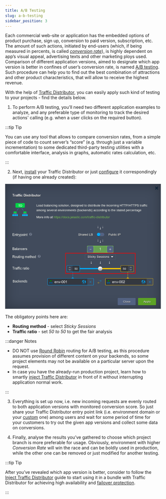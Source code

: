 ```yaml
---
title: A/B Testing
slug: a-b-testing
sidebar_position: 3
---
```


<!-- ## A/B Testing with TD -->

Each commercial web-site or application has the embedded options of product purchase, sign up, conversion to paid version, subscription, etc. The amount of such actions, initiated by end-users (which, if being measured in percents, is called [_conversion rate_](https://en.wikipedia.org/wiki/Conversion_marketing#Conversion_rate)), is highly dependent on app’s visual appeal, advertising texts and other marketing ploys used. Comparison of different application versions, aimed to designate which app version is better in confines of user’s conversion rate, is named [A/B testing](/application-setting/traffic-distributor/use-cases/a-b-testing). Such procedure can help you to find out the best combination of attractions and other product characteristics, that will allow to receive the highest revenue.

With the help of [Traffic Distributor](/application-setting/traffic-distributor/traffic-distributor-overview), you can easily apply such kind of testing to your projects - find the details below.

1. To perform A/B testing, you’ll need two different application examples to analyze, and any preferable type of monitoring to track the desired actions' calling (e.g. when a user clicks on the required button).

:::tip Tip

You can use any tool that allows to compare conversion rates, from a simple piece of code to count server’s “score” (e.g. through just a variable incrementation) to some dedicated third-party testing utilities with a comfortable interface, analysis in graphs, automatic rates calculation, etc.

:::

2. Next, [install](/application-setting/traffic-distributor/traffic-distributor-installation) your Traffic Distributor or just [configure](/application-setting/traffic-distributor/traffic-distributor-installation#traffic-distributor-reconfiguration) it correspondingly (if having one already created):

<div style={{
    display:'flex',
    justifyContent: 'center',
    margin: '0 0 1rem 0'
}}>

![Locale Dropdown](./img/A-BTesting/01.png)

</div>

The obligatory points here are:

- **Routing method** - select _Sticky Sessions_
- **Traffic ratio** - set _50 to 50_ to get the fair analysis

:::danger Notes

- DO NOT use [Round Robin](/application-setting/traffic-distributor/routing-methods/round-robin) routing for A/B testing, as this procedure assumes provision of different content on your backends, so some project elements may not be available on a particular server upon the request.
- In case you have the already-run production project, learn how to smartly [inject Traffic Distributor](/application-setting/traffic-distributor/traffic-distributor-integrate) in front of it without interrupting application normal work.

:::

3. Everything is set up now, i.e. new incoming requests are evenly routed to both application versions with monitored conversion score. So just share your Traffic Distributor entry point link (i.e. environment domain or your [custom](/application-setting/domain-name-management/custom-domain-name) one) among users and wait for some period of time for your customers to try out the given app versions and collect some data on conversions.

4. Finally, analyse the results you’ve gathered to choose which project branch is more preferable for usage. Obviously, environment with higher _Conversion Rate_ will win the race and can be boldly used in production, while the other one can be removed or just modified for another testing.

:::tip Tip

After you’ve revealed which app version is better, consider to follow the [Inject Traffic Distributor](/application-setting/traffic-distributor/traffic-distributor-integrate) guide to start using it in a bundle with Traffic Distributor for achieving high availability and [failover protection](/application-setting/traffic-distributor/use-cases/failover-protection).

:::
